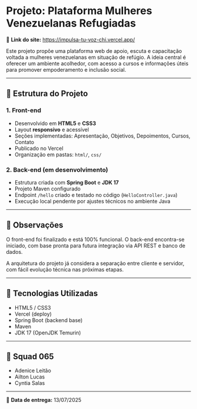 # Projeto: Plataforma Mulheres Venezuelanas Refugiadas

🔗 **Link do site:** https://impulsa-tu-voz-chi.vercel.app/

Este projeto propõe uma plataforma web de apoio, escuta e capacitação voltada a mulheres venezuelanas em situação de refúgio. A ideia central é oferecer um ambiente acolhedor, com acesso a cursos e informações úteis para promover empoderamento e inclusão social.

---

## 📁 Estrutura do Projeto

### 1. Front-end

- Desenvolvido em **HTML5** e **CSS3**
- Layout **responsivo** e acessível
- Seções implementadas: Apresentação, Objetivos, Depoimentos, Cursos, Contato
- Publicado no Vercel
- Organização em pastas: `html/`, `css/`

### 2. Back-end (em desenvolvimento)

- Estrutura criada com **Spring Boot** e **JDK 17**
- Projeto Maven configurado
- Endpoint `/hello` criado e testado no código (`HelloController.java`)
- Execução local pendente por ajustes técnicos no ambiente Java

---

## 📝 Observações

O front-end foi finalizado e está 100% funcional. O back-end encontra-se iniciado, com base pronta para futura integração via API REST e banco de dados.

A arquitetura do projeto já considera a separação entre cliente e servidor, com fácil evolução técnica nas próximas etapas.

---

## 🔧 Tecnologias Utilizadas

- HTML5 / CSS3  
- Vercel (deploy)  
- Spring Boot (backend base)  
- Maven  
- JDK 17 (OpenJDK Temurin)

---

## 👥 Squad 065

- Adenice Leitão
- Ailton Lucas
- Cyntia Salas  


---

📅 **Data de entrega:** 13/07/2025
